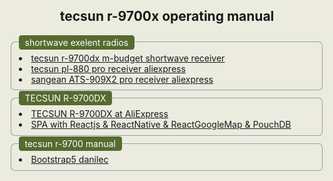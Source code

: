 <html style="background-color:#ebebe0;">
<body style="background-color:#ebebe0;">
  <h2 style="text-align:center;">tecsun r-9700x operating manual</h2>
  <fieldset style="border-radius:0.5em;">
    <legend style="background-color: darkolivegreen;color: white;padding: 3px 10px 3px 10px;border-radius:0.3em;"
            >shortwave exelent radios</legend>
      <li><a href="https://www.aliexpress.com/item/32823151713.html?spm=a2g0o.productlist.0.0.3da872a6DByXJq&algo_pvid=5b7b090f-e117-41fe-97b0-81a9c78599ac&algo_exp_id=5b7b090f-e117-41fe-97b0-81a9c78599ac-24&pdp_ext_f=%7B%22sku_id%22%3A%2265032432624%22%7D&pdp_npi=2%40dis%21ILS%21%21217.11%21%21%21%21%21%402100bdf016572163077425774ef6e4%2165032432624%21sea">tecsun r-9700dx m-budget shortwave receiver</a>
    </li>
    <li>
      <a href="https://www.aliexpress.com/item/32904491419.html?spm=a2g0o.detail.1000014.3.7dc264e9INRkrO&gps-       id=pcDetailBottomMoreOtherSeller&scm=1007.40000.267768.0&scm_id=1007.40000.267768.0&scm-url=1007.40000.267768.0&pvid=cbc32425-fbf2-4d82-9a1d-ea5623d3d72f&_t=gps-id:pcDetailBottomMoreOtherSeller,scm-url:1007.40000.267768.0,pvid:cbc32425-fbf2-4d82-9a1d-ea5623d3d72f,tpp_buckets:668%232846%238115%23823&pdp_ext_f=%7B%22sku_id%22%3A%2265833801169%22%2C%22sceneId%22%3A%2230050%22%7D&pdp_npi=2%40dis%21USD%21%21199.5%21%21%21%21%21%4021032fa316572933864007147ea029%2165833801169%21rec">
        tecsun pl-880  pro receiver aliexpress</a>
    </li>
    <li>
      <a href="https://www.aliexpress.com/item/1005002488981122.html?spm=a2g0o.productlist.0.0.63d023353WYhlk&ad_pvid=202207080832452501833254117640002599576_3&s=p">
        sangean ATS-909X2  pro receiver aliexpress</a>
    </li>
 
    
  </fieldset>
  <fieldset style="border-radius:0.5em;">
   <legend style="background-color: darkolivegreen;color: white;padding: 3px 10px 3px 10px;border-radius:0.3em;"
            >TECSUN R-9700DX</legend>
    <li><a href="https://www.aliexpress.com/item/32823151713.html?spm=a2g0o.productlist.0.0.3da872a6DByXJq&algo_pvid=5b7b090f-e117-41fe-97b0-81a9c78599ac&algo_exp_id=5b7b090f-e117-41fe-97b0-81a9c78599ac-24&pdp_ext_f=%7B%22sku_id%22%3A%2265032432624%22%7D&pdp_npi=2%40dis%21ILS%21%21217.11%21%21%21%21%21%402100bdf016572163077425774ef6e4%2165032432624%21sea">TECSUN R-9700DX at AliExpress</a>
    </li>
    <li>
      <a href="https://perlov3301.github.io/reactlocations/"> SPA with Reactjs & ReactNative & ReactGoogleMap & PouchDB</a>
    </li>
 </fieldset>
 <fieldset style="border-radius:0.5em;">
     <legend style="background-color: darkolivegreen;color: white;padding: 3px 10px 3px 10px;border-radius:0.3em;"
              >tecsun r-9700 manual</legend>
      <li><a href="https://tecsun9700.github.io/danilec/"> Bootstrap5 danilec</a>
      </li>
  </fieldset>
</body>
</html>
